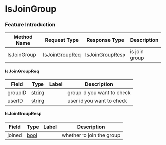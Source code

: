 # IsJoinGroup

### Feature Introduction



| Method Name | Request Type | Response Type | Description |
| ----------- | ------------ | ------------- | ------------- |
| IsJoinGroup | [IsJoinGroupReq](#openim.sdk.group.IsJoinGroupReq) | [IsJoinGroupResp](#openim.sdk.group.IsJoinGroupResp) | is join group |
 

#### IsJoinGroupReq
| Field | Type | Label | Description |
| ----- | ---- | ----- | ----------- |
| groupID | [string](#string) |  | group id you want to check |
| userID | [string](#string) |  | user id you want to check |
 

#### IsJoinGroupResp
| Field | Type | Label | Description |
| ----- | ---- | ----- | ----------- |
| joined | [bool](#bool) |  | whether to join the group |


